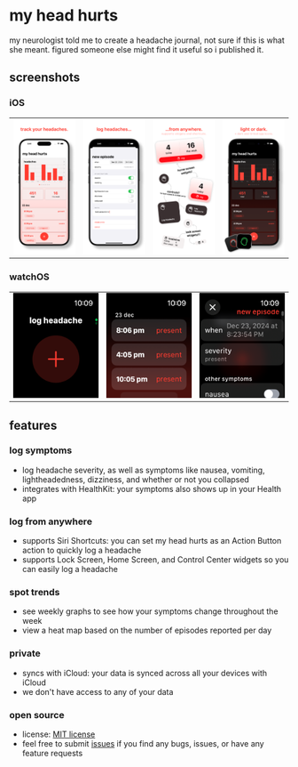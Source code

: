 # my head hurts
my neurologist told me to create a headache journal, not sure if this is what she meant. figured someone else might find it useful so i published it.

## screenshots
### iOS
|   |   |   |   |
|---|---|---|---|
| ![screenshot 1](assets/ios/1.png) | ![screenshot 2](assets/ios/2.png) | ![screenshot 3](assets/ios/3.png) | ![screenshot 4](assets/ios/4.png) |

### watchOS
|   |   |   |
|---|---|---|
| ![screenshot 1](assets/watch/1.png) | ![screenshot 2](assets/watch/2.png) | ![screenshot 3](assets/watch/3.png) |

## features
### log symptoms
- log headache severity, as well as symptoms like nausea, vomiting, lightheadedness, dizziness, and whether or not you collapsed
- integrates with HealthKit: your symptoms also shows up in your Health app

### log from anywhere
- supports Siri Shortcuts: you can set my head hurts as an Action Button action to quickly log a headache
- supports Lock Screen, Home Screen, and Control Center widgets so you can easily log a headache

### spot trends
- see weekly graphs to see how your symptoms change throughout the week
- view a heat map based on the number of episodes reported per day

### private
- syncs with iCloud: your data is synced across all your devices with iCloud
- we don't have access to any of your data

### open source
- license: [MIT license](LICENSE)
- feel free to submit [issues](https://github.com/jiachenyee/myheadhurts/issues) if you find any bugs, issues, or have any feature requests
